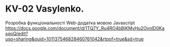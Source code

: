 # KV-02 Vasylenko.
Розробка функціональності Web-додатка мовою Javascript
https://docs.google.com/document/d/1TQ7Y_Ru4RO4bBjKMyHu2OvnlD0KasqoQ/edit?usp=sharing&ouid=101137546828460761042&rtpof=true&sd=true
